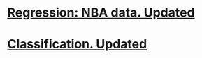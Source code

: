 # [Regression: NBA data. Updated](https://github.com/zih0206/Stat_Machine-Learning/tree/main/SLR_MR)
# [Classification. Updated](https://github.com/zih0206/Stat_Machine-Learning/tree/main/Classification)
